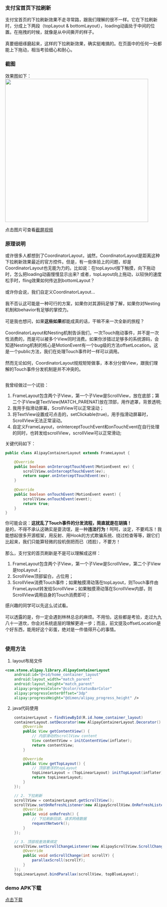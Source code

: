 ### 支付宝首页下拉刷新
支付宝首页的下拉刷新效果不走寻常路，跟我们理解的很不一样。它在下拉刷新时，分成上下两段（topLayout & bottomLayout），loading动画处于中间的位置。在拖拽的时候，就像是从中间撕开的样子。<br/><br/>
真要细细琢磨起来，这样的下拉刷新效果，确实挺难搞的。在页面中的任何一处都能上下拖动，相当考验细心和耐心。

### 截图
效果图如下：<br/>
<a href="https://xmusistone.github.io/capture/video.html?content=alipayCapture1.mp4" target="_blank">
  <img src="capture1.png" width="460"/>
</a>

点击图片可查看[截屏视频](https://xmusistone.github.io/capture/video.html?content=alipayCapture1.mp4)

### 原理说明
或许很多人都想到了CoordinatorLayout，诚然，CoordinatorLayout是距离这种下拉刷新效果最近的官方控件。但是，有一些体验上的问题，却是CoordinatorLayout也无能为力的。比如说：在topLayout按下触摸，向下拖动时，怎么把loading动画慢慢显示出来? 或者，topLayout向上拖动，以较快的速度松手时，fling效果如何传达到bottomLayout？<br/><br/>
或许你会说，我们自定义CoordinatorLayout...<br/><br/>
我不否认这可能是一种可行的方案，如果你对其源码足够了解，如果你对Nesting机制和behavior有足够的掌控力。<br/><br/>
可是我也想问，如果**这些如果**都能成真的话，干嘛不来一次全新的旅程？<br/><br/>
CoordinatorLayout和Nesting机制告诉我们，一次Touch拖动事件，并不是一次性消费的，而是可以被多个View同时消费。如果你涉猎过足够多的系统源码，会知道Nesting机制的核心是MotionEvent有一个bug级的方法offsetLocation。这是一个public方法，我们在处理Touch事件时一样可以调用。<br/><br/>
然而无论如何，CoordinatorLayout规规矩矩做事，本本分分做View，跟我们理解的Touch事件分发机制是并不冲突的。<br/><br/>

我曾经做过一个试验：
1. FrameLayout包含两个子View，第一个子View是ScrollView，放在底部；第二个子View是TextView(MATCH_PARENAT)放在顶部，用作遮罩，背景透明;
2. 我用手指滑动屏幕，ScrollView可以正常滚动；
3. 将TextView设置成可点击的，setClickable(true)，用手指滑动屏幕时，ScrollView无法正常滚动。
4. 自定义FrameLayout，onInterceptTouchEvent和onTouchEvent在自行处理的同时，也转发给scrollView，scrollView可以正常滑动;

关键代码如下：
```java
public class AlipayContainerLayout extends FrameLayout {

    @Override
    public boolean onInterceptTouchEvent(MotionEvent ev) {
        scrollView.onInterceptTouchEvent(ev);
        return super.onInterceptTouchEvent(ev);
    }
    
    @Override
    public boolean onTouchEvent(MotionEvent event) {
        scrollView.onTouchEvent(event);
        return true;
    }
}
```

你可能会说：**这扰乱了Touch事件的分发流程，简直就是在胡搞！**<br/>
是的，不得不承认这确实是耍流氓，是一种**违法行为**！呵呵，淡定，不要鸡冻！我能想起很多开源框架，用反射、用Hook的方式欺骗系统、绕过检查等等，跟它们比起来，我们只能算轻微的投机倒把而已（捂脸），不要方！<br/><br/>
那么，支付宝的首页刷新是不是可以理解成这样：
1. FrameLayout包含两个子View，第一个子View是ScrollView，第二个子View是topLayout；
2. ScrollView顶部留白，占位用；
3. ScrollView消费Touch事件；如果触摸滑动落在topLayout，则Touch事件由FrameLayout转发给ScrollView；如果触摸滑动落在ScrollView内部，则ScrollView调用自身的Touch消费即可；

感兴趣的同学可以先这么试试看。<br/><br/>
可以透露的是，你一定会遇到林林总总的麻烦。不用怕，这些都是考验，走过九九八十一道坎，你会对系统底层的理解更进一步；而且，前文提及offsetLocation是个好东西，能用好这个彩蛋，绝对是一件值得开心的事情。<br/><br/>

### 使用方法
1. layout布局文件
```xml
<com.stone.alipay.library.AlipayContainerLayout
    android:id="@+id/home_container_layout"
    android:layout_width="match_parent"
    android:layout_height="match_parent"
    alipay:progressColor="@color/statusBarColor"
    alipay:progressCenterOffset="3dp"
    alipay:progressHeight="@dimen/alipay_progress_height" />
```
2. java代码使用
```java
    containerLayout = findViewById(R.id.home_container_layout)
    containerLayout.setDecorator(new AlipayContainerLayout.Decorator() {
        @Override
        public View getContentView() {
            // 内部滑动的scrollView content
            View contentView = initContentView(inflater);
            return contentView;
        }

        @Override
        public View getTopLayout() {
            // 顶部悬浮的topLayout
            topLinearLayout = (TopLinearLayout) initTopLayout(inflater);
            return topLinearLayout;
        }
    });

    // 2. 下拉刷新
    scrollView = containerLayout.getScrollView();
    scrollView.setOnRefreshListener(new AlipayScrollView.OnRefreshListener() {
        @Override
        public void onRefresh() {
            // 下拉刷新回调，请求网络数据
            requestNetwork();
        }
    });

    // 3. 顶部视差效果绑定
    scrollView.setScrollChangeListener(new AlipayScrollView.ScrollChangeListener() {
        @Override
        public void onScrollChange(int scrollY) {
            parallaxScroll(scrollY);
        }
    });
    topLinearLayout.bindParallax(scrollView, topBlueLayout);
```

### demo APK下载
[点击下载](https://github.com/xmuSistone/AlipayPullRefresh/blob/master/app-release.apk?raw=true)

